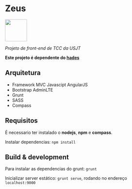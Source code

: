 # Zeus 
<img  src="/../images/images/zeus.png?raw=true" width="72"/>

_Projeto de front-end de TCC da USJT_

__Este projeto é dependente do [hades](https://github.com/qualfacul/hades)__

## Arquitetura

* Framework MVC Javascipt AngularJS
* Bootstrap AdminLTE
* Grunt
* SASS
* Compass

## Requisitos

É necessario ter instalado o __nodejs__, __npm__ e __compass__.

Instalar dependencias: ``npm install``

## Build & development

Para instalar as dependencias do grunt: ``grunt``

Inicializar server estático: ``grunt serve``, rodando no endereço ``localhost:9000``
